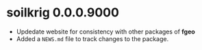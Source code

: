 # soilkrig 0.0.0.9000

* Updedate website for consistency with other packages of __fgeo__
* Added a `NEWS.md` file to track changes to the package.
